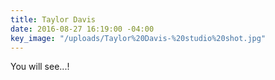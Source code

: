 ```yaml
---
title: Taylor Davis
date: 2016-08-27 16:19:00 -04:00
key_image: "/uploads/Taylor%20Davis-%20studio%20shot.jpg"
---
```


You will see...!